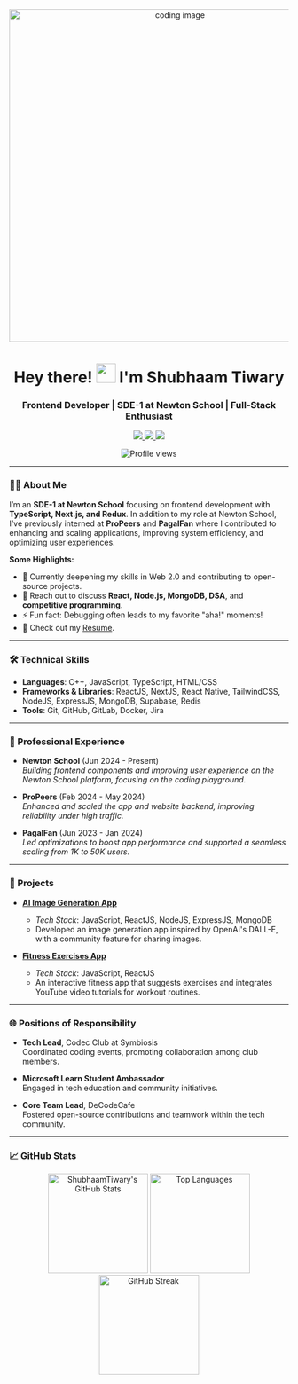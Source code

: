 <div align="center">
  <img src="https://github-production-user-asset-6210df.s3.amazonaws.com/89575981/260128756-2b71a4a7-de4d-40c2-9330-b101bd3cc637.gif" alt="coding image" width="600"/>
</div>

<h1 align="center">Hey there! <img src="https://media.giphy.com/media/hvRJCLFzcasrR4ia7z/giphy.gif" width="35px"> I'm Shubhaam Tiwary</h1>
<h3 align="center">Frontend Developer | SDE-1 at Newton School | Full-Stack Enthusiast</h3>

<p align="center">
  <a href="https://www.instagram.com/learnwithshubhaam" target="_blank">
    <img src="https://img.shields.io/badge/Instagram-%23E4405F.svg?style=for-the-badge&logo=Instagram&logoColor=white" />
  </a>
  <a href="https://leetcode.com/shubhaamtiwary_01/" target="_blank">
    <img src="https://img.shields.io/badge/LeetCode-%2300A5F5.svg?style=for-the-badge&logo=leetcode&logoColor=white" />
  </a>
  <a href="https://linkedin.com/in/shubhaam-tiwary-10302a202/" target="_blank">
    <img src="https://img.shields.io/badge/LinkedIn-%230077B5.svg?style=for-the-badge&logo=linkedin&logoColor=white" />
  </a>
</p>

<p align="center">
  <img src="https://komarev.com/ghpvc/?username=shubhaamtiwary&label=Profile%20views&color=0e75b6&style=flat" alt="Profile views" />
</p>

---

### 👨‍💻 About Me

I’m an **SDE-1 at Newton School** focusing on frontend development with **TypeScript, Next.js, and Redux**.
In addition to my role at Newton School, I’ve previously interned at **ProPeers** and **PagalFan** where I contributed to enhancing and scaling applications, improving system efficiency, and optimizing user experiences.

**Some Highlights:**
- 🌱 Currently deepening my skills in Web 2.0 and contributing to open-source projects.
- 💬 Reach out to discuss **React, Node.js, MongoDB, DSA**, and **competitive programming**.
- ⚡ Fun fact: Debugging often leads to my favorite "aha!" moments!
- 📄 Check out my [Resume](https://drive.google.com/file/d/1RqYrYUqbruRnk8w79-x08JGZnmxYPZeT/view?usp=sharing).

---

### 🛠️ Technical Skills

- **Languages**: C++, JavaScript, TypeScript, HTML/CSS
- **Frameworks & Libraries**: ReactJS, NextJS, React Native, TailwindCSS, NodeJS, ExpressJS, MongoDB, Supabase, Redis
- **Tools**: Git, GitHub, GitLab, Docker, Jira

---

### 💼 Professional Experience

- **Newton School** (Jun 2024 - Present)  
  *Building frontend components and improving user experience on the Newton School platform, focusing on the coding playground.*

- **ProPeers** (Feb 2024 - May 2024)  
  *Enhanced and scaled the app and website backend, improving reliability under high traffic.*

- **PagalFan** (Jun 2023 - Jan 2024)  
  *Led optimizations to boost app performance and supported a seamless scaling from 1K to 50K users.*

---

### 🚀 Projects

- **[AI Image Generation App](https://ai-image-generation-orcin.vercel.app/)**
  - *Tech Stack*: JavaScript, ReactJS, NodeJS, ExpressJS, MongoDB
  - Developed an image generation app inspired by OpenAI's DALL-E, with a community feature for sharing images.

- **[Fitness Exercises App](https://fitnessappreact.netlify.app/)**
  - *Tech Stack*: JavaScript, ReactJS
  - An interactive fitness app that suggests exercises and integrates YouTube video tutorials for workout routines.

---

### 🌐 Positions of Responsibility

- **Tech Lead**, Codec Club at Symbiosis  
  Coordinated coding events, promoting collaboration among club members.
  
- **Microsoft Learn Student Ambassador**  
  Engaged in tech education and community initiatives.

- **Core Team Lead**, DeCodeCafe  
  Fostered open-source contributions and teamwork within the tech community.

---

### 📈 GitHub Stats

<div align="center">
  <img height="180px" src="https://github-readme-stats-sigma-five.vercel.app/api?username=ShubhaamTiwary&show_icons=true&theme=gotham" alt="ShubhaamTiwary's GitHub Stats" />  
  <img height="180px" src="https://github-readme-stats-sigma-five.vercel.app/api/top-langs/?username=ShubhaamTiwary&layout=compact&show_icons=true&theme=gotham&hide=jupyter%20notebook" alt="Top Languages" />
  <img height="180px" src="http://github-readme-streak-stats.herokuapp.com?user=ShubhaamTiwary&theme=gotham&hide_border=false&date_format=M%20j%5B%2C%20Y%5D" alt="GitHub Streak" />
</div>
